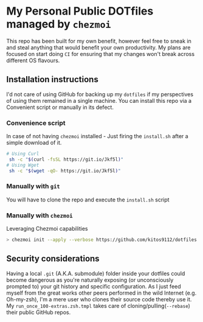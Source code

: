 # My Personal Public DOTfiles managed by `chezmoi`

This repo has been built for my own benefit, however feel free to sneak in and steal anything that would benefit your own productivity. My plans are focused on start doing `CI` for ensuring that my changes won't break across different OS flavours.

## Installation instructions

I'd not care of using GitHub for backing up my `dotfiles` if my perspectives of using them remained in a single machine.
You can install this repo via a Convenient script or manually in its defect.

### Convenience script

In case of not having `chezmoi` installed - Just firing the `install.sh` after a simple download of it.

```bash
# Using Curl
 sh -c "$(curl -fsSL https://git.io/Jkf5l)"
# Using Wget
 sh -c "$(wget -qO- https://git.io/Jkf5l)"
```

### Manually with `git`

You will have to clone the repo and execute the `install.sh` script

### Manually with `chezmoi`

Leveraging Chezmoi capabilities

```bash
> chezmoi init --apply --verbose https://github.com/kitos9112/dotfiles.git
```

## Security considerations

Having a local `.git` (A.K.A. submodule) folder inside your dotfiles could become dangerous as you're naturally exposing (or unconsciously prompted to) your git history and specific configuration.
As I just feed myself from the great works other peers performed in the wild Internet (e.g. Oh-my-zsh), I'm a mere user who clones their source code thereby use it. My `run_once_100-extras.zsh.tmpl` takes care of cloning/pulling(`--rebase`) their public GitHub repos.
